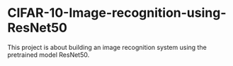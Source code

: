 # CIFAR-10-Image-recognition-using-ResNet50
This project is about building an image recognition system using the pretrained model ResNet50.
